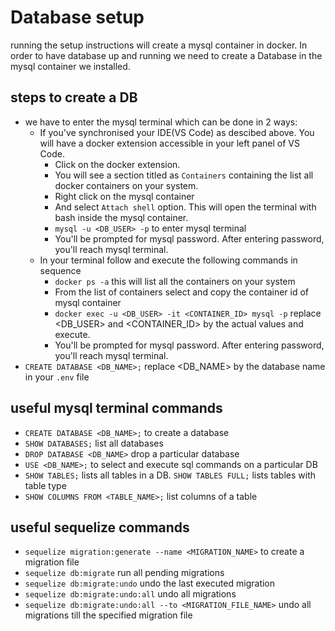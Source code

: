 # Database setup

running the setup instructions will create a mysql container in docker.
In order to have database up and running we need to create a Database in the mysql container we installed.

## steps to create a DB

- we have to enter the mysql terminal which can be done in 2 ways:
  - If you've synchronised your IDE(VS Code) as descibed above. You will have a docker extension accessible in your left panel of VS Code.
    - Click on the docker extension.
    - You will see a section titled as `Containers` containing the list all docker containers on your system.
    - Right click on the mysql container
    - And select `Attach shell` option. This will open the terminal with bash inside the mysql container.
    - `mysql -u <DB_USER> -p` to enter mysql terminal
    - You'll be prompted for mysql password. After entering password, you'll reach mysql terminal.
  - In your terminal follow and execute the following commands in sequence
    - `docker ps -a` this will list all the containers on your system
    - From the list of containers select and copy the container id of mysql container
    - `docker exec -u <DB_USER> -it <CONTAINER_ID> mysql -p` replace <DB_USER> and <CONTAINER_ID> by the actual values and execute.
    - You'll be prompted for mysql password. After entering password, you'll reach mysql terminal.
- `CREATE DATABASE <DB_NAME>;` replace <DB_NAME> by the database name in your `.env` file

## useful mysql terminal commands

- `CREATE DATABASE <DB_NAME>;` to create a database
- `SHOW DATABASES;` list all databases
- `DROP DATABASE <DB_NAME>` drop a particular database
- `USE <DB_NAME>;` to select and execute sql commands on a particular DB
- `SHOW TABLES;` lists all tables in a DB. `SHOW TABLES FULL;` lists tables with table type
- `SHOW COLUMNS FROM <TABLE_NAME>;` list columns of a table

## useful sequelize commands

- `sequelize migration:generate --name <MIGRATION_NAME>` to create a migration file
- `sequelize db:migrate` run all pending migrations
- `sequelize db:migrate:undo` undo the last executed migration
- `sequelize db:migrate:undo:all` undo all migrations
- `sequelize db:migrate:undo:all --to <MIGRATION_FILE_NAME>` undo all migrations till the specified migration file
